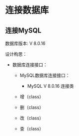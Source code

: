 # 连接数据库

## 连接MySQL

数据库版本: V 8.0.16

设计构思： 

* 数据库连接接口：

    * MySQL数据库连接接口：
    
        * MySQL V 8.0.16 连接类
        
    * 增（class）
    * 删（class）
    * 改（class）
    * 查（class）
    
    
        